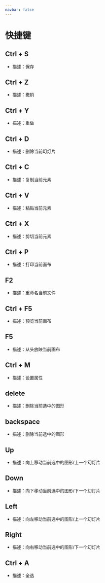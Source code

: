 ```yaml
---
navbar: false
---
```


# 快捷键

<backTop/>


## Ctrl + S
- 描述：保存
## Ctrl + Z
- 描述：撤销
## Ctrl + Y
- 描述：重做
## Ctrl + D
- 描述：删除当前幻灯片
## Ctrl + C
- 描述：复制当前元素
## Ctrl + V
- 描述：粘贴当前元素
## Ctrl + X
- 描述：剪切当前元素
## Ctrl + P
- 描述：打印当前画布
## F2 
- 描述：重命名当前文件
## Ctrl + F5 
- 描述：预览当前画布
## F5 
- 描述：从头放映当前画布
## Ctrl + M 
- 描述：设置属性
## delete 
- 描述：删除当前选中的图形
## backspace 
- 描述：删除当前选中的图形
## Up 
- 描述：向上移动当前选中的图形/上一个幻灯片
## Down 
- 描述：向下移动当前选中的图形/下一个幻灯片
## Left 
- 描述：向左移动当前选中的图形/上一个幻灯片
## Right 
- 描述：向右移动当前选中的图形/下一个幻灯片
## Ctrl + A 
- 描述：全选